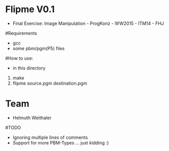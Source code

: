 # Flipme V0.1
- Final Exercise: Image Manipulation - ProgKonz - WW2015 - ITM14 - FHJ

#Requirements
- gcc
- some pbm/pgm(P5) files

#How to use:
- in this directory
1. make
2. flipme source.pgm destination.pgm

# Team

* Helmuth Weithaler

#TODO
- Ignoring multiple lines of comments
- Support for more PBM-Types ... just kidding :)
